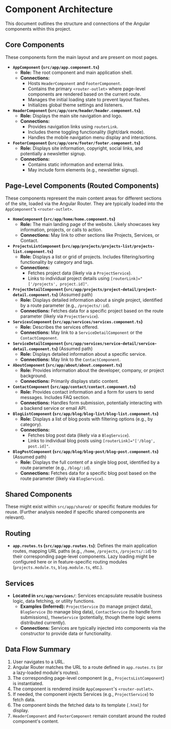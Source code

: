 # Component Architecture

This document outlines the structure and connections of the Angular components within this project.

## Core Components

These components form the main layout and are present on most pages.

*   **`AppComponent` (`src/app/app.component.ts`)**
    *   **Role:** The root component and main application shell.
    *   **Connections:**
        *   Hosts `HeaderComponent` and `FooterComponent`.
        *   Contains the primary `<router-outlet>` where page-level components are rendered based on the current route.
        *   Manages the initial loading state to prevent layout flashes.
        *   Initializes global theme settings and listeners.
*   **`HeaderComponent` (`src/app/core/header/header.component.ts`)**
    *   **Role:** Displays the main site navigation and logo.
    *   **Connections:**
        *   Provides navigation links using `routerLink`.
        *   Includes theme toggling functionality (light/dark mode).
        *   Handles the mobile navigation menu display and interactions.
*   **`FooterComponent` (`src/app/core/footer/footer.component.ts`)**
    *   **Role:** Displays site information, copyright, social links, and potentially a newsletter signup.
    *   **Connections:**
        *   Contains static information and external links.
        *   May include form elements (e.g., newsletter signup).

## Page-Level Components (Routed Components)

These components represent the main content areas for different sections of the site, loaded via the Angular Router. They are typically loaded into the `AppComponent`'s `<router-outlet>`.

*   **`HomeComponent` (`src/app/home/home.component.ts`)**
    *   **Role:** The main landing page of the website. Likely showcases key information, projects, or calls to action.
    *   **Connections:** May link to other sections like Projects, Services, or Contact.
*   **`ProjectsListComponent` (`src/app/projects/projects-list/projects-list.component.ts`)**
    *   **Role:** Displays a list or grid of projects. Includes filtering/sorting functionality by category and tags.
    *   **Connections:**
        *   Fetches project data (likely via a `ProjectService`).
        *   Links to individual project details using `[routerLink]="['/projects', project.id]"`.
*   **`ProjectDetailComponent` (`src/app/projects/project-detail/project-detail.component.ts`)** (Assumed path)
    *   **Role:** Displays detailed information about a single project, identified by a route parameter (e.g., `/projects/:id`).
    *   **Connections:** Fetches data for a specific project based on the route parameter (likely via `ProjectService`).
*   **`ServicesComponent` (`src/app/services/services.component.ts`)**
    *   **Role:** Describes the services offered.
    *   **Connections:** May link to a `ServiceDetailComponent` or the `ContactComponent`.
*   **`ServiceDetailComponent` (`src/app/services/service-detail/service-detail.component.ts`)** (Assumed path)
    *   **Role:** Displays detailed information about a specific service.
    *   **Connections:** May link to the `ContactComponent`.
*   **`AboutComponent` (`src/app/about/about.component.ts`)**
    *   **Role:** Provides information about the developer, company, or project background.
    *   **Connections:** Primarily displays static content.
*   **`ContactComponent` (`src/app/contact/contact.component.ts`)**
    *   **Role:** Provides contact information and a form for users to send messages. Includes FAQ section.
    *   **Connections:** Handles form submission, potentially interacting with a backend service or email API.
*   **`BlogListComponent` (`src/app/blog/blog-list/blog-list.component.ts`)**
    *   **Role:** Displays a list of blog posts with filtering options (e.g., by category).
    *   **Connections:**
        *   Fetches blog post data (likely via a `BlogService`).
        *   Links to individual blog posts using `[routerLink]="['/blog', post.id]"`.
*   **`BlogPostComponent` (`src/app/blog/blog-post/blog-post.component.ts`)** (Assumed path)
    *   **Role:** Displays the full content of a single blog post, identified by a route parameter (e.g., `/blog/:id`).
    *   **Connections:** Fetches data for a specific blog post based on the route parameter (likely via `BlogService`).

## Shared Components

These might exist within `src/app/shared/` or specific feature modules for reuse. (Further analysis needed if specific shared components are relevant).

## Routing

*   **`app.routes.ts` (`src/app/app.routes.ts`)**: Defines the main application routes, mapping URL paths (e.g., `/home`, `/projects`, `/projects/:id`) to their corresponding page-level components. Lazy loading might be configured here or in feature-specific routing modules (`projects.module.ts`, `blog.module.ts`, etc.).

## Services

*   **Located in `src/app/services/`**: Services encapsulate reusable business logic, data fetching, or utility functions.
    *   **Examples (Inferred):** `ProjectService` (to manage project data), `BlogService` (to manage blog data), `ContactService` (to handle form submissions), `ThemeService` (potentially, though theme logic seems distributed currently).
    *   **Connections:** Services are typically injected into components via the constructor to provide data or functionality.

## Data Flow Summary

1.  User navigates to a URL.
2.  Angular Router matches the URL to a route defined in `app.routes.ts` (or a lazy-loaded module's routes).
3.  The corresponding page-level component (e.g., `ProjectsListComponent`) is instantiated.
4.  The component is rendered inside `AppComponent`'s `<router-outlet>`.
5.  If needed, the component injects Services (e.g., `ProjectService`) to fetch data.
6.  The component binds the fetched data to its template (`.html`) for display.
7.  `HeaderComponent` and `FooterComponent` remain constant around the routed component's content. 